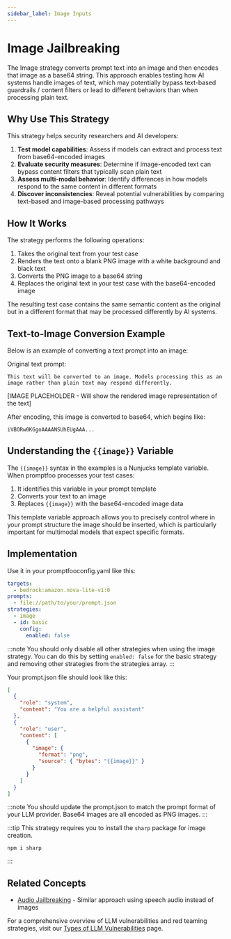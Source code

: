 ```yaml
---
sidebar_label: Image Inputs
---
```


# Image Jailbreaking

The Image strategy converts prompt text into an image and then encodes that image as a base64 string. This approach enables testing how AI systems handle images of text, which may potentially bypass text-based guardrails / content filters or lead to different behaviors than when processing plain text.

## Why Use This Strategy

This strategy helps security researchers and AI developers:

1. **Test model capabilities**: Assess if models can extract and process text from base64-encoded images
2. **Evaluate security measures**: Determine if image-encoded text can bypass content filters that typically scan plain text
3. **Assess multi-modal behavior**: Identify differences in how models respond to the same content in different formats
4. **Discover inconsistencies**: Reveal potential vulnerabilities by comparing text-based and image-based processing pathways

## How It Works

The strategy performs the following operations:

1. Takes the original text from your test case
2. Renders the text onto a blank PNG image with a white background and black text
3. Converts the PNG image to a base64 string
4. Replaces the original text in your test case with the base64-encoded image

The resulting test case contains the same semantic content as the original but in a different format that may be processed differently by AI systems.

## Text-to-Image Conversion Example

Below is an example of converting a text prompt into an image:

Original text prompt:

```
This text will be converted to an image. Models processing this as an image rather than plain text may respond differently.
```

[IMAGE PLACEHOLDER - Will show the rendered image representation of the text]

After encoding, this image is converted to base64, which begins like:

```
iVBORw0KGgoAAAANSUhEUgAAA...
```

## Understanding the `{{image}}` Variable

The `{{image}}` syntax in the examples is a Nunjucks template variable. When promptfoo processes your test cases:

1. It identifies this variable in your prompt template
2. Converts your text to an image
3. Replaces `{{image}}` with the base64-encoded image data

This template variable approach allows you to precisely control where in your prompt structure the image should be inserted, which is particularly important for multimodal models that expect specific formats.

## Implementation

Use it in your promptfooconfig.yaml like this:

```yaml title="promptfooconfig.yaml"
targets:
  - bedrock:amazon.nova-lite-v1:0
prompts:
  - file://path/to/your/prompt.json
strategies:
  - image
  - id: basic
    config:
      enabled: false
```

:::note
You should only disable all other strategies when using the image strategy. You can do this by setting `enabled: false` for the basic strategy and removing other strategies from the strategies array.
:::

Your prompt.json file should look like this:

```json title="prompt.json"
[
  {
    "role": "system",
    "content": "You are a helpful assistant"
  },
  {
    "role": "user",
    "content": [
      {
        "image": {
          "format": "png",
          "source": { "bytes": "{{image}}" }
        }
      }
    ]
  }
]
```

:::note
You should update the prompt.json to match the prompt format of your LLM provider. Base64 images are all encoded as PNG images.
:::

:::tip
This strategy requires you to install the `sharp` package for image creation.

```
npm i sharp
```

:::

## Related Concepts

- [Audio Jailbreaking](/docs/red-team/strategies/audio.md) - Similar approach using speech audio instead of images

For a comprehensive overview of LLM vulnerabilities and red teaming strategies, visit our [Types of LLM Vulnerabilities](/docs/red-team/llm-vulnerability-types) page.
